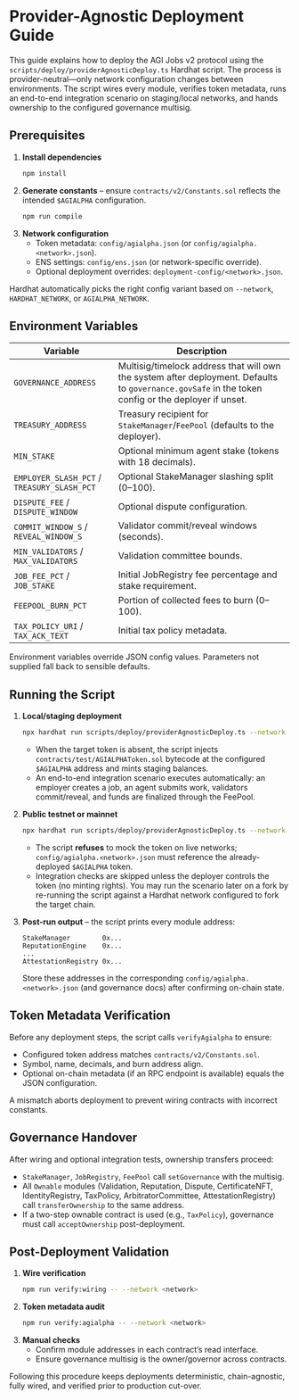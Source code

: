 # Provider-Agnostic Deployment Guide

This guide explains how to deploy the AGI Jobs v2 protocol using the
`scripts/deploy/providerAgnosticDeploy.ts` Hardhat script. The process is
provider-neutral—only network configuration changes between environments.
The script wires every module, verifies token metadata, runs an end-to-end
integration scenario on staging/local networks, and hands ownership to the
configured governance multisig.

## Prerequisites

1. **Install dependencies**
   ```bash
   npm install
   ```
2. **Generate constants** – ensure `contracts/v2/Constants.sol` reflects the
   intended `$AGIALPHA` configuration.
   ```bash
   npm run compile
   ```
3. **Network configuration**
   - Token metadata: `config/agialpha.json` (or
     `config/agialpha.<network>.json`).
   - ENS settings: `config/ens.json` (or network-specific override).
   - Optional deployment overrides: `deployment-config/<network>.json`.

Hardhat automatically picks the right config variant based on `--network`,
`HARDHAT_NETWORK`, or `AGIALPHA_NETWORK`.

## Environment Variables

| Variable                                    | Description                                                                                                                                         |
| ------------------------------------------- | --------------------------------------------------------------------------------------------------------------------------------------------------- |
| `GOVERNANCE_ADDRESS`                        | Multisig/timelock address that will own the system after deployment. Defaults to `governance.govSafe` in the token config or the deployer if unset. |
| `TREASURY_ADDRESS`                          | Treasury recipient for `StakeManager`/`FeePool` (defaults to the deployer).                                                                         |
| `MIN_STAKE`                                 | Optional minimum agent stake (tokens with 18 decimals).                                                                                             |
| `EMPLOYER_SLASH_PCT` / `TREASURY_SLASH_PCT` | Optional StakeManager slashing split (0–100).                                                                                                       |
| `DISPUTE_FEE` / `DISPUTE_WINDOW`            | Optional dispute configuration.                                                                                                                     |
| `COMMIT_WINDOW_S` / `REVEAL_WINDOW_S`           | Validator commit/reveal windows (seconds).                                                                                                          |
| `MIN_VALIDATORS` / `MAX_VALIDATORS`         | Validation committee bounds.                                                                                                                        |
| `JOB_FEE_PCT` / `JOB_STAKE`                 | Initial JobRegistry fee percentage and stake requirement.                                                                                           |
| `FEEPOOL_BURN_PCT`                          | Portion of collected fees to burn (0–100).                                                                                                          |
| `TAX_POLICY_URI` / `TAX_ACK_TEXT`           | Initial tax policy metadata.                                                                                                                        |

Environment variables override JSON config values. Parameters not supplied
fall back to sensible defaults.

## Running the Script

1. **Local/staging deployment**

   ```bash
   npx hardhat run scripts/deploy/providerAgnosticDeploy.ts --network hardhat
   ```

   - When the target token is absent, the script injects
     `contracts/test/AGIALPHAToken.sol` bytecode at the configured
     `$AGIALPHA` address and mints staging balances.
   - An end-to-end integration scenario executes automatically: an employer
     creates a job, an agent submits work, validators commit/reveal, and
     funds are finalized through the FeePool.

2. **Public testnet or mainnet**

   ```bash
   npx hardhat run scripts/deploy/providerAgnosticDeploy.ts --network sepolia
   ```

   - The script **refuses** to mock the token on live networks; `config/agialpha.<network>.json`
     must reference the already-deployed `$AGIALPHA` token.
   - Integration checks are skipped unless the deployer controls the token
     (no minting rights). You may run the scenario later on a fork by
     re-running the script against a Hardhat network configured to fork the
     target chain.

3. **Post-run output** – the script prints every module address:
   ```
   StakeManager        0x...
   ReputationEngine    0x...
   ...
   AttestationRegistry 0x...
   ```
   Store these addresses in the corresponding `config/agialpha.<network>.json`
   (and governance docs) after confirming on-chain state.

## Token Metadata Verification

Before any deployment steps, the script calls
`verifyAgialpha` to ensure:

- Configured token address matches `contracts/v2/Constants.sol`.
- Symbol, name, decimals, and burn address align.
- Optional on-chain metadata (if an RPC endpoint is available) equals the
  JSON configuration.

A mismatch aborts deployment to prevent wiring contracts with incorrect
constants.

## Governance Handover

After wiring and optional integration tests, ownership transfers proceed:

- `StakeManager`, `JobRegistry`, `FeePool` call `setGovernance` with the
  multisig.
- All `Ownable` modules (Validation, Reputation, Dispute, CertificateNFT,
  IdentityRegistry, TaxPolicy, ArbitratorCommittee, AttestationRegistry)
  call `transferOwnership` to the same address.
- If a two-step ownable contract is used (e.g., `TaxPolicy`), governance must
  call `acceptOwnership` post-deployment.

## Post-Deployment Validation

1. **Wire verification**
   ```bash
   npm run verify:wiring -- --network <network>
   ```
2. **Token metadata audit**
   ```bash
   npm run verify:agialpha -- --network <network>
   ```
3. **Manual checks**
   - Confirm module addresses in each contract’s read interface.
   - Ensure governance multisig is the owner/governor across contracts.

Following this procedure keeps deployments deterministic, chain-agnostic,
fully wired, and verified prior to production cut-over.
